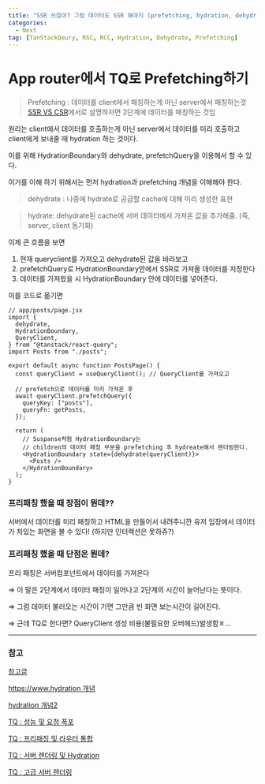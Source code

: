 ```yaml
---
title: "SSR 쓰잖아? 그럼 데이터도 SSR 해야지 (prefetching, hydration, dehydrate)"
categories:
  - Next
tag: [TanStackQeury, RSC, RCC, Hydration, Dehydrate, Prefetching]
---
```


# App router에서 TQ로 Prefetching하기

> Prefetching : 데이터를 client에서 패칭하는게 아닌 server에서 패칭하는것
> [SSR VS CSR](https://hun2-2.kro.kr/next/2023-10-28-01/)에서로 설명하자면 2단계에 데이터를 패칭하는 것임

원리는 client에서 데이터를 호출하는게 아닌 server에서 데이터를 미리 호출하고 client에게 보내줄 때 hydration 하는 것이다.

이를 위해 HydrationBoundary와 dehydrate, prefetchQuery을 이용해서 할 수 있다.

이거를 이해 하기 위해서는 먼저 hydration과 prefetching 개념을 이해해야 한다.

> dehydrate : 나중에 hydrate로 공급할 cache에 대해 미리 생성한 표현

> hydrate: dehydrate된 cache에 서버 데이터에서 가져온 값을 추가해줌. (즉, server, client 동기화)

이제 큰 흐름을 보면

1. 현재 queryclient를 가져오고 dehydrate된 값을 바라보고
2. prefetchQuery로 HydrationBoundary안에서 SSR로 가져올 데이터를 지정한다
3. 데이터를 가져왔을 시 HydrationBoundary 안에 데이터를 넣어준다.

이를 코드로 옮기면

```tsx
// app/posts/page.jsx
import {
  dehydrate,
  HydrationBoundary,
  QueryClient,
} from "@tanstack/react-query";
import Posts from "./posts";

export default async function PostsPage() {
  const queryClient = useQueryClient(); // QueryClient를 가져오고

  // prefetch으로 데이터를 미리 가져온 후
  await queryClient.prefetchQuery({
    queryKey: ["posts"],
    queryFn: getPosts,
  });

  return (
    // Suspanse처럼 HydrationBoundary는
    // children의 데이터 패칭 부분을 prefetching 후 hydreate해서 렌더링한다.
    <HydrationBoundary state={dehydrate(queryClient)}>
      <Posts />
    </HydrationBoundary>
  );
}
```

### 프리패칭 했을 때 장점이 뭔데??

서버에서 데이터를 미리 패칭하고 HTML을 만들어서 내려주니깐 유저 입장에서 데이터가 차있는 화면을 볼 수 있다! (하지만 인터렉션은 못하쥬?)

### 프리패칭 했을 때 단점은 뭔데?

프리 패칭은 서버컴포넌트에서 데이터를 가져온다

⇒ 이 말은 2단계에서 데이터 패칭이 일어나고 2단계의 시간이 늘어난다는 뜻이다.

⇒ 그럼 데이터 불러오는 시간이 기면 그만큼 빈 화면 보는시간이 길어진다.

⇒ 근데 TQ로 한다면? QueryClient 생성 비용(불필요한 오버헤드)발생함ㅎ...

---

### 참고

[참고글](https://velog.io/@ckstn0777/Next.js-13%EC%97%90%EC%84%9C-React-Query-SSR-%EC%A0%81%EC%9A%A9%ED%95%98%EB%8A%94-%EB%B0%A9%EB%B2%95)

[https://www.hydration 개념](https://www.youtube.com/watch?v=R-BKadZWYnQ)

[hydration 개념2](https://velog.io/@huurray/React-Hydration-%EC%97%90-%EB%8C%80%ED%95%98%EC%97%AC)

[TQ : 성능 및 요청 폭포](https://tanstack.com/query/latest/docs/framework/react/guides/request-waterfalls)

[TQ : 프리패칭 및 라우터 통합](https://tanstack.com/query/latest/docs/framework/react/guides/prefetching)

[TQ : 서버 렌더링 및 Hydration](https://tanstack.com/query/latest/docs/framework/react/guides/ssr)

[TQ : 고급 서버 렌더링](https://tanstack.com/query/latest/docs/framework/react/guides/advanced-ssr#server-components--nextjs-app-router)
